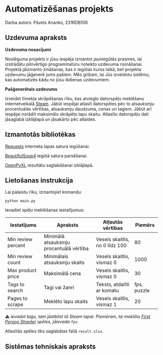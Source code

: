 # Automatizēšanas projekts

Darba autors: Pāvels Ananko, 231RDB106

## Uzdevuma apraksts

**Uzdevuma nosacījumi**

Noslēguma projekts ir jūsu iespēja izmantot jauniegūtās prasmes, lai izstrādātu pilnvērtīgo programmatūru noteikto uzdevuma risināšanai. Projektā jāizmanto zināšanas, kas ir iegūtas kursa laikā, bet projekta uzdevumu jāģenerē jums pašiem. Mēs gribam, lai Jūs izveidotu sistēmu, kas automatizēs kādu no jūsu ikdienas uzdevumiem.

**Pašģenerētais uzdevums**

Izveidot tīmekļa skrāpēšanas rīku, kas atvieglo datorspēļu meklēšanu internetveikalā [Steam](https://store.steampowered.com/). Jābūt iespējai atlasīt datorspēles pēc to atsauksmju procentuālās vērtības, atsauksmju daudzuma, cenas un tagiem. Jābūt arī iespējai norādīt maksimālo skrāpēto lapu skaitu. Atlasīto datorspēļu dati jāsaglabā izklājlapā un jāsakārto pēc atlaides.

## Izmantotās bibliotēkas

[Requests](https://pypi.org/project/requests/) interneta lapas satura iegūšanai.

[BeautifulSoup4](https://pypi.org/project/beautifulsoup4/) iegūtā satura parsēšanai.

[OpenPyXL](https://pypi.org/project/openpyxl/) rezultātu saglabāšanai izklājlapā.

## Lietošanas instrukcija

Lai palaistu rīku, izmantojiet komandu:

```
python main.py
```

Ievadiet spēļu meklēšanas iestatījumus:

| Iestatījums        | Apraksts                                | Atļautās vērtības              | Piemērs     |
|--------------------|-----------------------------------------|--------------------------------|-------------|
| Min review percent | Minimālā atsauksmju procentuālā vērtība | Vesels skaitlis, no 0 līdz 100 | 80          |
| Min review count   | Minimālais atsauksmju skaits            | Vesels skaitlis, vismaz 0      | 1000        |
| Max product price  | Maksimālā cena                          | Vesels skaitlis, vismaz 0      | 30          |
| Tags to search     | Tagi vai žanri                          | Teksts, atdalīti ar komatu     | fps, puzzle |
| Pages to scrape    | Meklēto lapu skaits                     | Vesels skaitlis, vismaz 1      | 20          |

⚠️ *Ievadot tagu, tam jāatbilst tā Steam lapai. Piemēram, lai meklētu [First Person Shooter](https://store.steampowered.com/tags/en/FPS) spēles, jāievada `fps`.*

Atlasītās spēles tiks saglabātas failā `result.xlsx`.

## Sistēmas tehniskais apraksts

